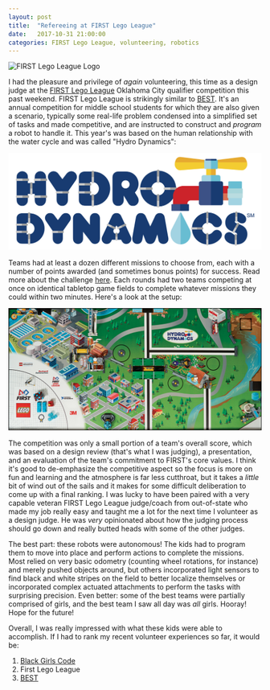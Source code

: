 ```yaml
---
layout: post
title:  "Refereeing at FIRST Lego League"
date:   2017-10-31 21:00:00 
categories: FIRST Lego League, volunteering, robotics
---
```


![FIRST Lego League Logo](https://github.com/jeremy-shannon/jeremy-shannon.github.io/blob/master/images/first_lego_league/fll_logo.jpg?raw=true)

I had the pleasure and privilege of *again* volunteering, this time as a design judge at the [FIRST Lego League](www.firstlegoleague.org/) Oklahoma City qualifier competition this past weekend. FIRST Lego League is strikingly similar to [BEST](http://jeremyshannon.com/2017/10/31/OKBEST.html). It's an annual competition for middle school students for which they are also given a scenario, typically some real-life problem condensed into a simplified set of tasks and made competitive, and are instructed to construct and *program* a robot to handle it. This year's was based on the human relationship with the water cycle and was called "Hydro Dynamics":

![Hydro Dynamics Logo](https://github.com/jeremy-shannon/jeremy-shannon.github.io/blob/master/images/first_lego_league/hydro_dynamics_logo.jpg?raw=true)

Teams had at least a dozen different missions to choose from, each with a number of points awarded (and sometimes bonus points) for success. Read more about the challenge [here](http://www.firstlegoleague.org/challenge#block-block-19). Each rounds had two teams competing at once on identical tabletop game fields to complete whatever missions they could within two minutes. Here's a look at the setup:

![Hydro Dynamics game field](https://github.com/jeremy-shannon/jeremy-shannon.github.io/blob/master/images/first_lego_league/play_field.jpg?raw=true)

The competition was only a small portion of a team's overall score, which was based on a design review (that's what I was judging), a presentation, and an evaluation of the team's commitment to FIRST's core values. I think it's good to de-emphasize the competitive aspect so the focus is more on fun and learning and the atmosphere is far less cutthroat, but it takes a *little* bit of wind out of the sails and it makes for some difficult deliberation to come up with a final ranking. I was lucky to have been paired with a very capable veteran FIRST Lego League judge/coach from out-of-state who made my job really easy and taught me a lot for the next time I volunteer as a design judge. He was *very* opinionated about how the judging process should go down and really butted heads with some of the other judges.

The best part: these robots were autonomous! The kids had to program them to move into place and perform actions to complete the missions. Most relied on very basic odometry (counting wheel rotations, for instance) and merely pushed objects around, but others incorporated light sensors to find black and white stripes on the field to better localize themselves or incorporated complex actuated attachments to perform the tasks with surprising precision. Even better: some of the best teams were partially comprised of girls, and the best team I saw all day was *all* girls. Hooray! Hope for the future!

Overall, I was really impressed with what these kids were able to accomplish. If I had to rank my recent volunteer experiences so far, it would be:

1. [Black Girls Code](http://jeremyshannon.com/2017/05/26/BGC-Robot-Expo.html)
2. First Lego League
3. [BEST](http://jeremyshannon.com/2017/10/31/OKBEST.html)
